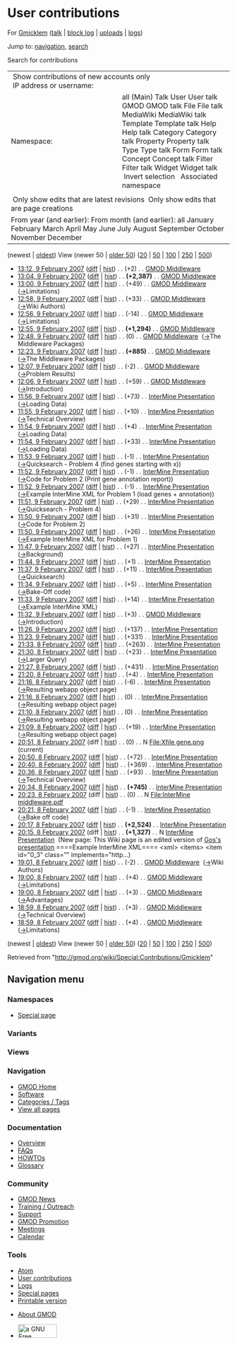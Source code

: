 <div id="mw-page-base" class="noprint">

</div>

<div id="mw-head-base" class="noprint">

</div>

<div id="content" class="mw-body" role="main">

<span id="top"></span>

<div id="mw-js-message" style="display:none;">

</div>



# <span dir="auto">User contributions</span>

<div id="bodyContent">

<div id="contentSub">

For <a
href="/mediawiki/index.php?title=User:Gmicklem&amp;action=edit&amp;redlink=1"
class="new" title="User:Gmicklem (page does not exist)">Gmicklem</a> (<a
href="/mediawiki/index.php?title=User_talk:Gmicklem&amp;action=edit&amp;redlink=1"
class="new" title="User talk:Gmicklem (page does not exist)">talk</a> \|
[block
log](/mediawiki/index.php?title=Special:Log/block&page=User%3AGmicklem "Special:Log/block")
\|
[uploads](/wiki/Special:ListFiles/Gmicklem "Special:ListFiles/Gmicklem")
\| [logs](/wiki/Special:Log/Gmicklem "Special:Log/Gmicklem"))

</div>

<div id="jump-to-nav" class="mw-jump">

Jump to: [navigation](#mw-navigation), [search](#p-search)

</div>

<div id="mw-content-text">

Search for contributions

<table class="mw-contributions-table">
<colgroup>
<col style="width: 50%" />
<col style="width: 50%" />
</colgroup>
<tbody>
<tr class="odd">
<td colspan="2"> Show contributions of new accounts only<br />
 IP address or username:</td>
</tr>
<tr class="even">
<td class="mw-label">Namespace:</td>
<td>all (Main) Talk User User talk GMOD GMOD talk File File talk
MediaWiki MediaWiki talk Template Template talk Help Help talk Category
Category talk Property Property talk Type Type talk Form Form talk
Concept Concept talk Filter Filter talk Widget Widget talk  
 Invert selection 
 Associated namespace </td>
</tr>
<tr class="odd">
<td colspan="2"></td>
</tr>
<tr class="even">
<td colspan="2"> Only show edits that are latest revisions
 Only show edits that are page creations</td>
</tr>
<tr class="odd">
<td colspan="2">From year (and earlier): From month (and earlier): all
January February March April May June July August September October
November December</td>
</tr>
</tbody>
</table>

(newest \| <a
href="/mediawiki/index.php?title=Special:Contributions/Gmicklem&amp;dir=prev&amp;target=Gmicklem"
class="mw-lastlink" rel="last"
title="Special:Contributions/Gmicklem">oldest</a>) View (newer 50 \| <a
href="/mediawiki/index.php?title=Special:Contributions/Gmicklem&amp;offset=20070208185939&amp;target=Gmicklem"
class="mw-nextlink" rel="next"
title="Special:Contributions/Gmicklem">older 50</a>) (<a
href="/mediawiki/index.php?title=Special:Contributions/Gmicklem&amp;offset=&amp;limit=20&amp;target=Gmicklem"
class="mw-numlink" title="Special:Contributions/Gmicklem">20</a> \| <a
href="/mediawiki/index.php?title=Special:Contributions/Gmicklem&amp;offset=&amp;limit=50&amp;target=Gmicklem"
class="mw-numlink" title="Special:Contributions/Gmicklem">50</a> \| <a
href="/mediawiki/index.php?title=Special:Contributions/Gmicklem&amp;offset=&amp;limit=100&amp;target=Gmicklem"
class="mw-numlink" title="Special:Contributions/Gmicklem">100</a> \| <a
href="/mediawiki/index.php?title=Special:Contributions/Gmicklem&amp;offset=&amp;limit=250&amp;target=Gmicklem"
class="mw-numlink" title="Special:Contributions/Gmicklem">250</a> \| <a
href="/mediawiki/index.php?title=Special:Contributions/Gmicklem&amp;offset=&amp;limit=500&amp;target=Gmicklem"
class="mw-numlink" title="Special:Contributions/Gmicklem">500</a>)

- <a href="/mediawiki/index.php?title=GMOD_Middleware&amp;oldid=493"
  class="mw-changeslist-date" title="GMOD Middleware">13:12, 9 February
  2007</a>
  ([diff](/mediawiki/index.php?title=GMOD_Middleware&diff=prev&oldid=493 "GMOD Middleware")
  \|
  [hist](/mediawiki/index.php?title=GMOD_Middleware&action=history "GMOD Middleware"))
  <span class="mw-changeslist-separator">. .</span>
  <span class="mw-plusminus-pos" dir="ltr"
  title="37,826 bytes after change">(+2)</span>‎
  <span class="mw-changeslist-separator">. .</span>
  <a href="/wiki/GMOD_Middleware" class="mw-contributions-title"
  title="GMOD Middleware">GMOD Middleware</a> ‎
- <a href="/mediawiki/index.php?title=GMOD_Middleware&amp;oldid=492"
  class="mw-changeslist-date" title="GMOD Middleware">13:04, 9 February
  2007</a>
  ([diff](/mediawiki/index.php?title=GMOD_Middleware&diff=prev&oldid=492 "GMOD Middleware")
  \|
  [hist](/mediawiki/index.php?title=GMOD_Middleware&action=history "GMOD Middleware"))
  <span class="mw-changeslist-separator">. .</span> **(+2,387)**‎
  <span class="mw-changeslist-separator">. .</span>
  <a href="/wiki/GMOD_Middleware" class="mw-contributions-title"
  title="GMOD Middleware">GMOD Middleware</a> ‎
- <a href="/mediawiki/index.php?title=GMOD_Middleware&amp;oldid=491"
  class="mw-changeslist-date" title="GMOD Middleware">13:00, 9 February
  2007</a>
  ([diff](/mediawiki/index.php?title=GMOD_Middleware&diff=prev&oldid=491 "GMOD Middleware")
  \|
  [hist](/mediawiki/index.php?title=GMOD_Middleware&action=history "GMOD Middleware"))
  <span class="mw-changeslist-separator">. .</span>
  <span class="mw-plusminus-pos" dir="ltr"
  title="35,437 bytes after change">(+49)</span>‎
  <span class="mw-changeslist-separator">. .</span>
  <a href="/wiki/GMOD_Middleware" class="mw-contributions-title"
  title="GMOD Middleware">GMOD Middleware</a> ‎
  <span class="comment">([→](/wiki/GMOD_Middleware#Limitations "GMOD Middleware")‎<span dir="auto"><span class="autocomment">Limitations</span></span>)</span>
- <a href="/mediawiki/index.php?title=GMOD_Middleware&amp;oldid=490"
  class="mw-changeslist-date" title="GMOD Middleware">12:58, 9 February
  2007</a>
  ([diff](/mediawiki/index.php?title=GMOD_Middleware&diff=prev&oldid=490 "GMOD Middleware")
  \|
  [hist](/mediawiki/index.php?title=GMOD_Middleware&action=history "GMOD Middleware"))
  <span class="mw-changeslist-separator">. .</span>
  <span class="mw-plusminus-pos" dir="ltr"
  title="35,388 bytes after change">(+33)</span>‎
  <span class="mw-changeslist-separator">. .</span>
  <a href="/wiki/GMOD_Middleware" class="mw-contributions-title"
  title="GMOD Middleware">GMOD Middleware</a> ‎
  <span class="comment">([→](/wiki/GMOD_Middleware#Wiki_Authors "GMOD Middleware")‎<span dir="auto"><span class="autocomment">Wiki
  Authors</span></span>)</span>
- <a href="/mediawiki/index.php?title=GMOD_Middleware&amp;oldid=489"
  class="mw-changeslist-date" title="GMOD Middleware">12:56, 9 February
  2007</a>
  ([diff](/mediawiki/index.php?title=GMOD_Middleware&diff=prev&oldid=489 "GMOD Middleware")
  \|
  [hist](/mediawiki/index.php?title=GMOD_Middleware&action=history "GMOD Middleware"))
  <span class="mw-changeslist-separator">. .</span>
  <span class="mw-plusminus-neg" dir="ltr"
  title="35,355 bytes after change">(-14)</span>‎
  <span class="mw-changeslist-separator">. .</span>
  <a href="/wiki/GMOD_Middleware" class="mw-contributions-title"
  title="GMOD Middleware">GMOD Middleware</a> ‎
  <span class="comment">([→](/wiki/GMOD_Middleware#Limitations "GMOD Middleware")‎<span dir="auto"><span class="autocomment">Limitations</span></span>)</span>
- <a href="/mediawiki/index.php?title=GMOD_Middleware&amp;oldid=488"
  class="mw-changeslist-date" title="GMOD Middleware">12:55, 9 February
  2007</a>
  ([diff](/mediawiki/index.php?title=GMOD_Middleware&diff=prev&oldid=488 "GMOD Middleware")
  \|
  [hist](/mediawiki/index.php?title=GMOD_Middleware&action=history "GMOD Middleware"))
  <span class="mw-changeslist-separator">. .</span> **(+1,294)**‎
  <span class="mw-changeslist-separator">. .</span>
  <a href="/wiki/GMOD_Middleware" class="mw-contributions-title"
  title="GMOD Middleware">GMOD Middleware</a> ‎
- <a href="/mediawiki/index.php?title=GMOD_Middleware&amp;oldid=487"
  class="mw-changeslist-date" title="GMOD Middleware">12:48, 9 February
  2007</a>
  ([diff](/mediawiki/index.php?title=GMOD_Middleware&diff=prev&oldid=487 "GMOD Middleware")
  \|
  [hist](/mediawiki/index.php?title=GMOD_Middleware&action=history "GMOD Middleware"))
  <span class="mw-changeslist-separator">. .</span>
  <span class="mw-plusminus-null" dir="ltr"
  title="34,075 bytes after change">(0)</span>‎
  <span class="mw-changeslist-separator">. .</span>
  <a href="/wiki/GMOD_Middleware" class="mw-contributions-title"
  title="GMOD Middleware">GMOD Middleware</a> ‎
  <span class="comment">([→](/wiki/GMOD_Middleware#The_Middleware_Packages "GMOD Middleware")‎<span dir="auto"><span class="autocomment">The
  Middleware Packages</span></span>)</span>
- <a href="/mediawiki/index.php?title=GMOD_Middleware&amp;oldid=486"
  class="mw-changeslist-date" title="GMOD Middleware">12:23, 9 February
  2007</a>
  ([diff](/mediawiki/index.php?title=GMOD_Middleware&diff=prev&oldid=486 "GMOD Middleware")
  \|
  [hist](/mediawiki/index.php?title=GMOD_Middleware&action=history "GMOD Middleware"))
  <span class="mw-changeslist-separator">. .</span> **(+885)**‎
  <span class="mw-changeslist-separator">. .</span>
  <a href="/wiki/GMOD_Middleware" class="mw-contributions-title"
  title="GMOD Middleware">GMOD Middleware</a> ‎
  <span class="comment">([→](/wiki/GMOD_Middleware#The_Middleware_Packages "GMOD Middleware")‎<span dir="auto"><span class="autocomment">The
  Middleware Packages</span></span>)</span>
- <a href="/mediawiki/index.php?title=GMOD_Middleware&amp;oldid=485"
  class="mw-changeslist-date" title="GMOD Middleware">12:07, 9 February
  2007</a>
  ([diff](/mediawiki/index.php?title=GMOD_Middleware&diff=prev&oldid=485 "GMOD Middleware")
  \|
  [hist](/mediawiki/index.php?title=GMOD_Middleware&action=history "GMOD Middleware"))
  <span class="mw-changeslist-separator">. .</span>
  <span class="mw-plusminus-neg" dir="ltr"
  title="33,190 bytes after change">(-2)</span>‎
  <span class="mw-changeslist-separator">. .</span>
  <a href="/wiki/GMOD_Middleware" class="mw-contributions-title"
  title="GMOD Middleware">GMOD Middleware</a> ‎
  <span class="comment">([→](/wiki/GMOD_Middleware#Problem_Results "GMOD Middleware")‎<span dir="auto"><span class="autocomment">Problem
  Results</span></span>)</span>
- <a href="/mediawiki/index.php?title=GMOD_Middleware&amp;oldid=484"
  class="mw-changeslist-date" title="GMOD Middleware">12:06, 9 February
  2007</a>
  ([diff](/mediawiki/index.php?title=GMOD_Middleware&diff=prev&oldid=484 "GMOD Middleware")
  \|
  [hist](/mediawiki/index.php?title=GMOD_Middleware&action=history "GMOD Middleware"))
  <span class="mw-changeslist-separator">. .</span>
  <span class="mw-plusminus-pos" dir="ltr"
  title="33,192 bytes after change">(+59)</span>‎
  <span class="mw-changeslist-separator">. .</span>
  <a href="/wiki/GMOD_Middleware" class="mw-contributions-title"
  title="GMOD Middleware">GMOD Middleware</a> ‎
  <span class="comment">([→](/wiki/GMOD_Middleware#Introduction "GMOD Middleware")‎<span dir="auto"><span class="autocomment">Introduction</span></span>)</span>
- <a
  href="/mediawiki/index.php?title=InterMine_Presentation&amp;oldid=483"
  class="mw-changeslist-date" title="InterMine Presentation">11:56, 9
  February 2007</a>
  ([diff](/mediawiki/index.php?title=InterMine_Presentation&diff=prev&oldid=483 "InterMine Presentation")
  \|
  [hist](/mediawiki/index.php?title=InterMine_Presentation&action=history "InterMine Presentation"))
  <span class="mw-changeslist-separator">. .</span>
  <span class="mw-plusminus-pos" dir="ltr"
  title="6,592 bytes after change">(+73)</span>‎
  <span class="mw-changeslist-separator">. .</span>
  <a href="/wiki/InterMine_Presentation" class="mw-contributions-title"
  title="InterMine Presentation">InterMine Presentation</a> ‎
  <span class="comment">([→](/wiki/InterMine_Presentation#Loading_Data "InterMine Presentation")‎<span dir="auto"><span class="autocomment">Loading
  Data</span></span>)</span>
- <a
  href="/mediawiki/index.php?title=InterMine_Presentation&amp;oldid=482"
  class="mw-changeslist-date" title="InterMine Presentation">11:55, 9
  February 2007</a>
  ([diff](/mediawiki/index.php?title=InterMine_Presentation&diff=prev&oldid=482 "InterMine Presentation")
  \|
  [hist](/mediawiki/index.php?title=InterMine_Presentation&action=history "InterMine Presentation"))
  <span class="mw-changeslist-separator">. .</span>
  <span class="mw-plusminus-pos" dir="ltr"
  title="6,519 bytes after change">(+10)</span>‎
  <span class="mw-changeslist-separator">. .</span>
  <a href="/wiki/InterMine_Presentation" class="mw-contributions-title"
  title="InterMine Presentation">InterMine Presentation</a> ‎
  <span class="comment">([→](/wiki/InterMine_Presentation#Technical_Overview "InterMine Presentation")‎<span dir="auto"><span class="autocomment">Technical
  Overview</span></span>)</span>
- <a
  href="/mediawiki/index.php?title=InterMine_Presentation&amp;oldid=481"
  class="mw-changeslist-date" title="InterMine Presentation">11:54, 9
  February 2007</a>
  ([diff](/mediawiki/index.php?title=InterMine_Presentation&diff=prev&oldid=481 "InterMine Presentation")
  \|
  [hist](/mediawiki/index.php?title=InterMine_Presentation&action=history "InterMine Presentation"))
  <span class="mw-changeslist-separator">. .</span>
  <span class="mw-plusminus-pos" dir="ltr"
  title="6,509 bytes after change">(+4)</span>‎
  <span class="mw-changeslist-separator">. .</span>
  <a href="/wiki/InterMine_Presentation" class="mw-contributions-title"
  title="InterMine Presentation">InterMine Presentation</a> ‎
  <span class="comment">([→](/wiki/InterMine_Presentation#Loading_Data "InterMine Presentation")‎<span dir="auto"><span class="autocomment">Loading
  Data</span></span>)</span>
- <a
  href="/mediawiki/index.php?title=InterMine_Presentation&amp;oldid=480"
  class="mw-changeslist-date" title="InterMine Presentation">11:54, 9
  February 2007</a>
  ([diff](/mediawiki/index.php?title=InterMine_Presentation&diff=prev&oldid=480 "InterMine Presentation")
  \|
  [hist](/mediawiki/index.php?title=InterMine_Presentation&action=history "InterMine Presentation"))
  <span class="mw-changeslist-separator">. .</span>
  <span class="mw-plusminus-pos" dir="ltr"
  title="6,505 bytes after change">(+33)</span>‎
  <span class="mw-changeslist-separator">. .</span>
  <a href="/wiki/InterMine_Presentation" class="mw-contributions-title"
  title="InterMine Presentation">InterMine Presentation</a> ‎
  <span class="comment">([→](/wiki/InterMine_Presentation#Loading_Data "InterMine Presentation")‎<span dir="auto"><span class="autocomment">Loading
  Data</span></span>)</span>
- <a
  href="/mediawiki/index.php?title=InterMine_Presentation&amp;oldid=479"
  class="mw-changeslist-date" title="InterMine Presentation">11:53, 9
  February 2007</a>
  ([diff](/mediawiki/index.php?title=InterMine_Presentation&diff=prev&oldid=479 "InterMine Presentation")
  \|
  [hist](/mediawiki/index.php?title=InterMine_Presentation&action=history "InterMine Presentation"))
  <span class="mw-changeslist-separator">. .</span>
  <span class="mw-plusminus-neg" dir="ltr"
  title="6,472 bytes after change">(-1)</span>‎
  <span class="mw-changeslist-separator">. .</span>
  <a href="/wiki/InterMine_Presentation" class="mw-contributions-title"
  title="InterMine Presentation">InterMine Presentation</a> ‎
  <span class="comment">([→](/wiki/InterMine_Presentation#Quicksearch_-_Problem_4_.28find_genes_starting_with_x.29 "InterMine Presentation")‎<span dir="auto"><span class="autocomment">Quicksearch -
  Problem 4 (find genes starting with x)</span></span>)</span>
- <a
  href="/mediawiki/index.php?title=InterMine_Presentation&amp;oldid=478"
  class="mw-changeslist-date" title="InterMine Presentation">11:52, 9
  February 2007</a>
  ([diff](/mediawiki/index.php?title=InterMine_Presentation&diff=prev&oldid=478 "InterMine Presentation")
  \|
  [hist](/mediawiki/index.php?title=InterMine_Presentation&action=history "InterMine Presentation"))
  <span class="mw-changeslist-separator">. .</span>
  <span class="mw-plusminus-neg" dir="ltr"
  title="6,473 bytes after change">(-1)</span>‎
  <span class="mw-changeslist-separator">. .</span>
  <a href="/wiki/InterMine_Presentation" class="mw-contributions-title"
  title="InterMine Presentation">InterMine Presentation</a> ‎
  <span class="comment">([→](/wiki/InterMine_Presentation#Code_for_Problem_2_.28Print_gene_annotation_report.29 "InterMine Presentation")‎<span dir="auto"><span class="autocomment">Code
  for Problem 2 (Print gene annotation report)</span></span>)</span>
- <a
  href="/mediawiki/index.php?title=InterMine_Presentation&amp;oldid=477"
  class="mw-changeslist-date" title="InterMine Presentation">11:52, 9
  February 2007</a>
  ([diff](/mediawiki/index.php?title=InterMine_Presentation&diff=prev&oldid=477 "InterMine Presentation")
  \|
  [hist](/mediawiki/index.php?title=InterMine_Presentation&action=history "InterMine Presentation"))
  <span class="mw-changeslist-separator">. .</span>
  <span class="mw-plusminus-neg" dir="ltr"
  title="6,474 bytes after change">(-1)</span>‎
  <span class="mw-changeslist-separator">. .</span>
  <a href="/wiki/InterMine_Presentation" class="mw-contributions-title"
  title="InterMine Presentation">InterMine Presentation</a> ‎
  <span class="comment">([→](/wiki/InterMine_Presentation#Example_InterMine_XML_for_Problem_1_.28load_genes_.2B_annotation.29 "InterMine Presentation")‎<span dir="auto"><span class="autocomment">Example
  InterMine XML for Problem 1 (load genes +
  annotation)</span></span>)</span>
- <a
  href="/mediawiki/index.php?title=InterMine_Presentation&amp;oldid=476"
  class="mw-changeslist-date" title="InterMine Presentation">11:51, 9
  February 2007</a>
  ([diff](/mediawiki/index.php?title=InterMine_Presentation&diff=prev&oldid=476 "InterMine Presentation")
  \|
  [hist](/mediawiki/index.php?title=InterMine_Presentation&action=history "InterMine Presentation"))
  <span class="mw-changeslist-separator">. .</span>
  <span class="mw-plusminus-pos" dir="ltr"
  title="6,475 bytes after change">(+29)</span>‎
  <span class="mw-changeslist-separator">. .</span>
  <a href="/wiki/InterMine_Presentation" class="mw-contributions-title"
  title="InterMine Presentation">InterMine Presentation</a> ‎
  <span class="comment">([→](/wiki/InterMine_Presentation#Quicksearch_-_Problem_4 "InterMine Presentation")‎<span dir="auto"><span class="autocomment">Quicksearch -
  Problem 4</span></span>)</span>
- <a
  href="/mediawiki/index.php?title=InterMine_Presentation&amp;oldid=475"
  class="mw-changeslist-date" title="InterMine Presentation">11:50, 9
  February 2007</a>
  ([diff](/mediawiki/index.php?title=InterMine_Presentation&diff=prev&oldid=475 "InterMine Presentation")
  \|
  [hist](/mediawiki/index.php?title=InterMine_Presentation&action=history "InterMine Presentation"))
  <span class="mw-changeslist-separator">. .</span>
  <span class="mw-plusminus-pos" dir="ltr"
  title="6,446 bytes after change">(+31)</span>‎
  <span class="mw-changeslist-separator">. .</span>
  <a href="/wiki/InterMine_Presentation" class="mw-contributions-title"
  title="InterMine Presentation">InterMine Presentation</a> ‎
  <span class="comment">([→](/wiki/InterMine_Presentation#Code_for_Problem_2 "InterMine Presentation")‎<span dir="auto"><span class="autocomment">Code
  for Problem 2</span></span>)</span>
- <a
  href="/mediawiki/index.php?title=InterMine_Presentation&amp;oldid=474"
  class="mw-changeslist-date" title="InterMine Presentation">11:50, 9
  February 2007</a>
  ([diff](/mediawiki/index.php?title=InterMine_Presentation&diff=prev&oldid=474 "InterMine Presentation")
  \|
  [hist](/mediawiki/index.php?title=InterMine_Presentation&action=history "InterMine Presentation"))
  <span class="mw-changeslist-separator">. .</span>
  <span class="mw-plusminus-pos" dir="ltr"
  title="6,415 bytes after change">(+26)</span>‎
  <span class="mw-changeslist-separator">. .</span>
  <a href="/wiki/InterMine_Presentation" class="mw-contributions-title"
  title="InterMine Presentation">InterMine Presentation</a> ‎
  <span class="comment">([→](/wiki/InterMine_Presentation#Example_InterMine_XML_for_Problem_1 "InterMine Presentation")‎<span dir="auto"><span class="autocomment">Example
  InterMine XML for Problem 1</span></span>)</span>
- <a
  href="/mediawiki/index.php?title=InterMine_Presentation&amp;oldid=473"
  class="mw-changeslist-date" title="InterMine Presentation">11:47, 9
  February 2007</a>
  ([diff](/mediawiki/index.php?title=InterMine_Presentation&diff=prev&oldid=473 "InterMine Presentation")
  \|
  [hist](/mediawiki/index.php?title=InterMine_Presentation&action=history "InterMine Presentation"))
  <span class="mw-changeslist-separator">. .</span>
  <span class="mw-plusminus-pos" dir="ltr"
  title="6,389 bytes after change">(+27)</span>‎
  <span class="mw-changeslist-separator">. .</span>
  <a href="/wiki/InterMine_Presentation" class="mw-contributions-title"
  title="InterMine Presentation">InterMine Presentation</a> ‎
  <span class="comment">([→](/wiki/InterMine_Presentation#Background "InterMine Presentation")‎<span dir="auto"><span class="autocomment">Background</span></span>)</span>
- <a
  href="/mediawiki/index.php?title=InterMine_Presentation&amp;oldid=472"
  class="mw-changeslist-date" title="InterMine Presentation">11:44, 9
  February 2007</a>
  ([diff](/mediawiki/index.php?title=InterMine_Presentation&diff=prev&oldid=472 "InterMine Presentation")
  \|
  [hist](/mediawiki/index.php?title=InterMine_Presentation&action=history "InterMine Presentation"))
  <span class="mw-changeslist-separator">. .</span>
  <span class="mw-plusminus-pos" dir="ltr"
  title="6,362 bytes after change">(+1)</span>‎
  <span class="mw-changeslist-separator">. .</span>
  <a href="/wiki/InterMine_Presentation" class="mw-contributions-title"
  title="InterMine Presentation">InterMine Presentation</a> ‎
- <a
  href="/mediawiki/index.php?title=InterMine_Presentation&amp;oldid=471"
  class="mw-changeslist-date" title="InterMine Presentation">11:37, 9
  February 2007</a>
  ([diff](/mediawiki/index.php?title=InterMine_Presentation&diff=prev&oldid=471 "InterMine Presentation")
  \|
  [hist](/mediawiki/index.php?title=InterMine_Presentation&action=history "InterMine Presentation"))
  <span class="mw-changeslist-separator">. .</span>
  <span class="mw-plusminus-pos" dir="ltr"
  title="6,361 bytes after change">(+11)</span>‎
  <span class="mw-changeslist-separator">. .</span>
  <a href="/wiki/InterMine_Presentation" class="mw-contributions-title"
  title="InterMine Presentation">InterMine Presentation</a> ‎
  <span class="comment">([→](/wiki/InterMine_Presentation#Quicksearch "InterMine Presentation")‎<span dir="auto"><span class="autocomment">Quicksearch</span></span>)</span>
- <a
  href="/mediawiki/index.php?title=InterMine_Presentation&amp;oldid=470"
  class="mw-changeslist-date" title="InterMine Presentation">11:34, 9
  February 2007</a>
  ([diff](/mediawiki/index.php?title=InterMine_Presentation&diff=prev&oldid=470 "InterMine Presentation")
  \|
  [hist](/mediawiki/index.php?title=InterMine_Presentation&action=history "InterMine Presentation"))
  <span class="mw-changeslist-separator">. .</span>
  <span class="mw-plusminus-pos" dir="ltr"
  title="6,350 bytes after change">(+5)</span>‎
  <span class="mw-changeslist-separator">. .</span>
  <a href="/wiki/InterMine_Presentation" class="mw-contributions-title"
  title="InterMine Presentation">InterMine Presentation</a> ‎
  <span class="comment">([→](/wiki/InterMine_Presentation#Bake-Off_code "InterMine Presentation")‎<span dir="auto"><span class="autocomment">Bake-Off
  code</span></span>)</span>
- <a
  href="/mediawiki/index.php?title=InterMine_Presentation&amp;oldid=469"
  class="mw-changeslist-date" title="InterMine Presentation">11:33, 9
  February 2007</a>
  ([diff](/mediawiki/index.php?title=InterMine_Presentation&diff=prev&oldid=469 "InterMine Presentation")
  \|
  [hist](/mediawiki/index.php?title=InterMine_Presentation&action=history "InterMine Presentation"))
  <span class="mw-changeslist-separator">. .</span>
  <span class="mw-plusminus-pos" dir="ltr"
  title="6,345 bytes after change">(+14)</span>‎
  <span class="mw-changeslist-separator">. .</span>
  <a href="/wiki/InterMine_Presentation" class="mw-contributions-title"
  title="InterMine Presentation">InterMine Presentation</a> ‎
  <span class="comment">([→](/wiki/InterMine_Presentation#Example_InterMine_XML "InterMine Presentation")‎<span dir="auto"><span class="autocomment">Example
  InterMine XML</span></span>)</span>
- <a href="/mediawiki/index.php?title=GMOD_Middleware&amp;oldid=468"
  class="mw-changeslist-date" title="GMOD Middleware">11:32, 9 February
  2007</a>
  ([diff](/mediawiki/index.php?title=GMOD_Middleware&diff=prev&oldid=468 "GMOD Middleware")
  \|
  [hist](/mediawiki/index.php?title=GMOD_Middleware&action=history "GMOD Middleware"))
  <span class="mw-changeslist-separator">. .</span>
  <span class="mw-plusminus-pos" dir="ltr"
  title="33,133 bytes after change">(+3)</span>‎
  <span class="mw-changeslist-separator">. .</span>
  <a href="/wiki/GMOD_Middleware" class="mw-contributions-title"
  title="GMOD Middleware">GMOD Middleware</a> ‎
  <span class="comment">([→](/wiki/GMOD_Middleware#Introduction "GMOD Middleware")‎<span dir="auto"><span class="autocomment">Introduction</span></span>)</span>
- <a
  href="/mediawiki/index.php?title=InterMine_Presentation&amp;oldid=467"
  class="mw-changeslist-date" title="InterMine Presentation">11:26, 9
  February 2007</a>
  ([diff](/mediawiki/index.php?title=InterMine_Presentation&diff=prev&oldid=467 "InterMine Presentation")
  \|
  [hist](/mediawiki/index.php?title=InterMine_Presentation&action=history "InterMine Presentation"))
  <span class="mw-changeslist-separator">. .</span>
  <span class="mw-plusminus-pos" dir="ltr"
  title="6,331 bytes after change">(+137)</span>‎
  <span class="mw-changeslist-separator">. .</span>
  <a href="/wiki/InterMine_Presentation" class="mw-contributions-title"
  title="InterMine Presentation">InterMine Presentation</a> ‎
- <a
  href="/mediawiki/index.php?title=InterMine_Presentation&amp;oldid=466"
  class="mw-changeslist-date" title="InterMine Presentation">11:23, 9
  February 2007</a>
  ([diff](/mediawiki/index.php?title=InterMine_Presentation&diff=prev&oldid=466 "InterMine Presentation")
  \|
  [hist](/mediawiki/index.php?title=InterMine_Presentation&action=history "InterMine Presentation"))
  <span class="mw-changeslist-separator">. .</span>
  <span class="mw-plusminus-pos" dir="ltr"
  title="6,194 bytes after change">(+331)</span>‎
  <span class="mw-changeslist-separator">. .</span>
  <a href="/wiki/InterMine_Presentation" class="mw-contributions-title"
  title="InterMine Presentation">InterMine Presentation</a> ‎
- <a
  href="/mediawiki/index.php?title=InterMine_Presentation&amp;oldid=442"
  class="mw-changeslist-date" title="InterMine Presentation">21:33, 8
  February 2007</a>
  ([diff](/mediawiki/index.php?title=InterMine_Presentation&diff=prev&oldid=442 "InterMine Presentation")
  \|
  [hist](/mediawiki/index.php?title=InterMine_Presentation&action=history "InterMine Presentation"))
  <span class="mw-changeslist-separator">. .</span>
  <span class="mw-plusminus-pos" dir="ltr"
  title="5,863 bytes after change">(+263)</span>‎
  <span class="mw-changeslist-separator">. .</span>
  <a href="/wiki/InterMine_Presentation" class="mw-contributions-title"
  title="InterMine Presentation">InterMine Presentation</a> ‎
- <a
  href="/mediawiki/index.php?title=InterMine_Presentation&amp;oldid=441"
  class="mw-changeslist-date" title="InterMine Presentation">21:30, 8
  February 2007</a>
  ([diff](/mediawiki/index.php?title=InterMine_Presentation&diff=prev&oldid=441 "InterMine Presentation")
  \|
  [hist](/mediawiki/index.php?title=InterMine_Presentation&action=history "InterMine Presentation"))
  <span class="mw-changeslist-separator">. .</span>
  <span class="mw-plusminus-pos" dir="ltr"
  title="5,600 bytes after change">(+23)</span>‎
  <span class="mw-changeslist-separator">. .</span>
  <a href="/wiki/InterMine_Presentation" class="mw-contributions-title"
  title="InterMine Presentation">InterMine Presentation</a> ‎
  <span class="comment">([→](/wiki/InterMine_Presentation#Larger_Query "InterMine Presentation")‎<span dir="auto"><span class="autocomment">Larger
  Query</span></span>)</span>
- <a
  href="/mediawiki/index.php?title=InterMine_Presentation&amp;oldid=440"
  class="mw-changeslist-date" title="InterMine Presentation">21:27, 8
  February 2007</a>
  ([diff](/mediawiki/index.php?title=InterMine_Presentation&diff=prev&oldid=440 "InterMine Presentation")
  \|
  [hist](/mediawiki/index.php?title=InterMine_Presentation&action=history "InterMine Presentation"))
  <span class="mw-changeslist-separator">. .</span>
  <span class="mw-plusminus-pos" dir="ltr"
  title="5,577 bytes after change">(+431)</span>‎
  <span class="mw-changeslist-separator">. .</span>
  <a href="/wiki/InterMine_Presentation" class="mw-contributions-title"
  title="InterMine Presentation">InterMine Presentation</a> ‎
- <a
  href="/mediawiki/index.php?title=InterMine_Presentation&amp;oldid=439"
  class="mw-changeslist-date" title="InterMine Presentation">21:20, 8
  February 2007</a>
  ([diff](/mediawiki/index.php?title=InterMine_Presentation&diff=prev&oldid=439 "InterMine Presentation")
  \|
  [hist](/mediawiki/index.php?title=InterMine_Presentation&action=history "InterMine Presentation"))
  <span class="mw-changeslist-separator">. .</span>
  <span class="mw-plusminus-pos" dir="ltr"
  title="5,146 bytes after change">(+4)</span>‎
  <span class="mw-changeslist-separator">. .</span>
  <a href="/wiki/InterMine_Presentation" class="mw-contributions-title"
  title="InterMine Presentation">InterMine Presentation</a> ‎
- <a
  href="/mediawiki/index.php?title=InterMine_Presentation&amp;oldid=438"
  class="mw-changeslist-date" title="InterMine Presentation">21:16, 8
  February 2007</a>
  ([diff](/mediawiki/index.php?title=InterMine_Presentation&diff=prev&oldid=438 "InterMine Presentation")
  \|
  [hist](/mediawiki/index.php?title=InterMine_Presentation&action=history "InterMine Presentation"))
  <span class="mw-changeslist-separator">. .</span>
  <span class="mw-plusminus-neg" dir="ltr"
  title="5,142 bytes after change">(-6)</span>‎
  <span class="mw-changeslist-separator">. .</span>
  <a href="/wiki/InterMine_Presentation" class="mw-contributions-title"
  title="InterMine Presentation">InterMine Presentation</a> ‎
  <span class="comment">([→](/wiki/InterMine_Presentation#Resulting_webapp_object_page "InterMine Presentation")‎<span dir="auto"><span class="autocomment">Resulting
  webapp object page</span></span>)</span>
- <a
  href="/mediawiki/index.php?title=InterMine_Presentation&amp;oldid=437"
  class="mw-changeslist-date" title="InterMine Presentation">21:16, 8
  February 2007</a>
  ([diff](/mediawiki/index.php?title=InterMine_Presentation&diff=prev&oldid=437 "InterMine Presentation")
  \|
  [hist](/mediawiki/index.php?title=InterMine_Presentation&action=history "InterMine Presentation"))
  <span class="mw-changeslist-separator">. .</span>
  <span class="mw-plusminus-null" dir="ltr"
  title="5,148 bytes after change">(0)</span>‎
  <span class="mw-changeslist-separator">. .</span>
  <a href="/wiki/InterMine_Presentation" class="mw-contributions-title"
  title="InterMine Presentation">InterMine Presentation</a> ‎
  <span class="comment">([→](/wiki/InterMine_Presentation#Resulting_webapp_object_page "InterMine Presentation")‎<span dir="auto"><span class="autocomment">Resulting
  webapp object page</span></span>)</span>
- <a
  href="/mediawiki/index.php?title=InterMine_Presentation&amp;oldid=436"
  class="mw-changeslist-date" title="InterMine Presentation">21:10, 8
  February 2007</a>
  ([diff](/mediawiki/index.php?title=InterMine_Presentation&diff=prev&oldid=436 "InterMine Presentation")
  \|
  [hist](/mediawiki/index.php?title=InterMine_Presentation&action=history "InterMine Presentation"))
  <span class="mw-changeslist-separator">. .</span>
  <span class="mw-plusminus-null" dir="ltr"
  title="5,148 bytes after change">(0)</span>‎
  <span class="mw-changeslist-separator">. .</span>
  <a href="/wiki/InterMine_Presentation" class="mw-contributions-title"
  title="InterMine Presentation">InterMine Presentation</a> ‎
  <span class="comment">([→](/wiki/InterMine_Presentation#Resulting_webapp_object_page "InterMine Presentation")‎<span dir="auto"><span class="autocomment">Resulting
  webapp object page</span></span>)</span>
- <a
  href="/mediawiki/index.php?title=InterMine_Presentation&amp;oldid=435"
  class="mw-changeslist-date" title="InterMine Presentation">21:09, 8
  February 2007</a>
  ([diff](/mediawiki/index.php?title=InterMine_Presentation&diff=prev&oldid=435 "InterMine Presentation")
  \|
  [hist](/mediawiki/index.php?title=InterMine_Presentation&action=history "InterMine Presentation"))
  <span class="mw-changeslist-separator">. .</span>
  <span class="mw-plusminus-pos" dir="ltr"
  title="5,148 bytes after change">(+19)</span>‎
  <span class="mw-changeslist-separator">. .</span>
  <a href="/wiki/InterMine_Presentation" class="mw-contributions-title"
  title="InterMine Presentation">InterMine Presentation</a> ‎
  <span class="comment">([→](/wiki/InterMine_Presentation#Resulting_webapp_object_page "InterMine Presentation")‎<span dir="auto"><span class="autocomment">Resulting
  webapp object page</span></span>)</span>
- <a href="/mediawiki/index.php?title=File:Xfile_gene.png&amp;oldid=434"
  class="mw-changeslist-date" title="File:Xfile gene.png">20:51, 8
  February 2007</a> (diff \|
  [hist](/mediawiki/index.php?title=File:Xfile_gene.png&action=history "File:Xfile gene.png"))
  <span class="mw-changeslist-separator">. .</span>
  <span class="mw-plusminus-null" dir="ltr"
  title="0 bytes after change">(0)</span>‎
  <span class="mw-changeslist-separator">. .</span> N
  <a href="/wiki/File:Xfile_gene.png" class="mw-contributions-title"
  title="File:Xfile gene.png">File:Xfile gene.png</a> ‎
  <span class="mw-uctop">(current)</span>
- <a
  href="/mediawiki/index.php?title=InterMine_Presentation&amp;oldid=433"
  class="mw-changeslist-date" title="InterMine Presentation">20:50, 8
  February 2007</a>
  ([diff](/mediawiki/index.php?title=InterMine_Presentation&diff=prev&oldid=433 "InterMine Presentation")
  \|
  [hist](/mediawiki/index.php?title=InterMine_Presentation&action=history "InterMine Presentation"))
  <span class="mw-changeslist-separator">. .</span>
  <span class="mw-plusminus-pos" dir="ltr"
  title="5,129 bytes after change">(+72)</span>‎
  <span class="mw-changeslist-separator">. .</span>
  <a href="/wiki/InterMine_Presentation" class="mw-contributions-title"
  title="InterMine Presentation">InterMine Presentation</a> ‎
- <a
  href="/mediawiki/index.php?title=InterMine_Presentation&amp;oldid=431"
  class="mw-changeslist-date" title="InterMine Presentation">20:40, 8
  February 2007</a>
  ([diff](/mediawiki/index.php?title=InterMine_Presentation&diff=prev&oldid=431 "InterMine Presentation")
  \|
  [hist](/mediawiki/index.php?title=InterMine_Presentation&action=history "InterMine Presentation"))
  <span class="mw-changeslist-separator">. .</span>
  <span class="mw-plusminus-pos" dir="ltr"
  title="5,057 bytes after change">(+369)</span>‎
  <span class="mw-changeslist-separator">. .</span>
  <a href="/wiki/InterMine_Presentation" class="mw-contributions-title"
  title="InterMine Presentation">InterMine Presentation</a> ‎
- <a
  href="/mediawiki/index.php?title=InterMine_Presentation&amp;oldid=430"
  class="mw-changeslist-date" title="InterMine Presentation">20:36, 8
  February 2007</a>
  ([diff](/mediawiki/index.php?title=InterMine_Presentation&diff=prev&oldid=430 "InterMine Presentation")
  \|
  [hist](/mediawiki/index.php?title=InterMine_Presentation&action=history "InterMine Presentation"))
  <span class="mw-changeslist-separator">. .</span>
  <span class="mw-plusminus-pos" dir="ltr"
  title="4,688 bytes after change">(+93)</span>‎
  <span class="mw-changeslist-separator">. .</span>
  <a href="/wiki/InterMine_Presentation" class="mw-contributions-title"
  title="InterMine Presentation">InterMine Presentation</a> ‎
  <span class="comment">([→](/wiki/InterMine_Presentation#Technical_Overview "InterMine Presentation")‎<span dir="auto"><span class="autocomment">Technical
  Overview</span></span>)</span>
- <a
  href="/mediawiki/index.php?title=InterMine_Presentation&amp;oldid=429"
  class="mw-changeslist-date" title="InterMine Presentation">20:34, 8
  February 2007</a>
  ([diff](/mediawiki/index.php?title=InterMine_Presentation&diff=prev&oldid=429 "InterMine Presentation")
  \|
  [hist](/mediawiki/index.php?title=InterMine_Presentation&action=history "InterMine Presentation"))
  <span class="mw-changeslist-separator">. .</span> **(+745)**‎
  <span class="mw-changeslist-separator">. .</span>
  <a href="/wiki/InterMine_Presentation" class="mw-contributions-title"
  title="InterMine Presentation">InterMine Presentation</a> ‎
- <a
  href="/mediawiki/index.php?title=File:InterMine_middleware.pdf&amp;oldid=428"
  class="mw-changeslist-date" title="File:InterMine middleware.pdf">20:23,
  8 February 2007</a> (diff \|
  [hist](/mediawiki/index.php?title=File:InterMine_middleware.pdf&action=history "File:InterMine middleware.pdf"))
  <span class="mw-changeslist-separator">. .</span>
  <span class="mw-plusminus-null" dir="ltr"
  title="0 bytes after change">(0)</span>‎
  <span class="mw-changeslist-separator">. .</span> N
  <a href="/wiki/File:InterMine_middleware.pdf"
  class="mw-contributions-title"
  title="File:InterMine middleware.pdf">File:InterMine middleware.pdf</a>
  ‎
- <a
  href="/mediawiki/index.php?title=InterMine_Presentation&amp;oldid=427"
  class="mw-changeslist-date" title="InterMine Presentation">20:21, 8
  February 2007</a>
  ([diff](/mediawiki/index.php?title=InterMine_Presentation&diff=prev&oldid=427 "InterMine Presentation")
  \|
  [hist](/mediawiki/index.php?title=InterMine_Presentation&action=history "InterMine Presentation"))
  <span class="mw-changeslist-separator">. .</span>
  <span class="mw-plusminus-neg" dir="ltr"
  title="3,850 bytes after change">(-1)</span>‎
  <span class="mw-changeslist-separator">. .</span>
  <a href="/wiki/InterMine_Presentation" class="mw-contributions-title"
  title="InterMine Presentation">InterMine Presentation</a> ‎
  <span class="comment">([→](/wiki/InterMine_Presentation#Bake_off_code "InterMine Presentation")‎<span dir="auto"><span class="autocomment">Bake
  off code</span></span>)</span>
- <a
  href="/mediawiki/index.php?title=InterMine_Presentation&amp;oldid=426"
  class="mw-changeslist-date" title="InterMine Presentation">20:17, 8
  February 2007</a>
  ([diff](/mediawiki/index.php?title=InterMine_Presentation&diff=prev&oldid=426 "InterMine Presentation")
  \|
  [hist](/mediawiki/index.php?title=InterMine_Presentation&action=history "InterMine Presentation"))
  <span class="mw-changeslist-separator">. .</span> **(+2,524)**‎
  <span class="mw-changeslist-separator">. .</span>
  <a href="/wiki/InterMine_Presentation" class="mw-contributions-title"
  title="InterMine Presentation">InterMine Presentation</a> ‎
- <a
  href="/mediawiki/index.php?title=InterMine_Presentation&amp;oldid=425"
  class="mw-changeslist-date" title="InterMine Presentation">20:15, 8
  February 2007</a> (diff \|
  [hist](/mediawiki/index.php?title=InterMine_Presentation&action=history "InterMine Presentation"))
  <span class="mw-changeslist-separator">. .</span> **(+1,327)**‎
  <span class="mw-changeslist-separator">. .</span> N
  <a href="/wiki/InterMine_Presentation" class="mw-contributions-title"
  title="InterMine Presentation">InterMine Presentation</a> ‎
  <span class="comment">(New page: This Wiki page is an edited version
  of <a href="/mediawiki/images/2/23/InterMine_middleware.pdf"
  class="internal" title="InterMine middleware.pdf">Gos's presentation</a>
  ====Example InterMine XML==== \<xml\> \<items\> \<item id="0_3"
  class=”” implements="http...)</span>
- <a href="/mediawiki/index.php?title=GMOD_Middleware&amp;oldid=422"
  class="mw-changeslist-date" title="GMOD Middleware">19:01, 8 February
  2007</a>
  ([diff](/mediawiki/index.php?title=GMOD_Middleware&diff=prev&oldid=422 "GMOD Middleware")
  \|
  [hist](/mediawiki/index.php?title=GMOD_Middleware&action=history "GMOD Middleware"))
  <span class="mw-changeslist-separator">. .</span>
  <span class="mw-plusminus-neg" dir="ltr"
  title="33,118 bytes after change">(-2)</span>‎
  <span class="mw-changeslist-separator">. .</span>
  <a href="/wiki/GMOD_Middleware" class="mw-contributions-title"
  title="GMOD Middleware">GMOD Middleware</a> ‎
  <span class="comment">([→](/wiki/GMOD_Middleware#Wiki_Authors "GMOD Middleware")‎<span dir="auto"><span class="autocomment">Wiki
  Authors</span></span>)</span>
- <a href="/mediawiki/index.php?title=GMOD_Middleware&amp;oldid=421"
  class="mw-changeslist-date" title="GMOD Middleware">19:00, 8 February
  2007</a>
  ([diff](/mediawiki/index.php?title=GMOD_Middleware&diff=prev&oldid=421 "GMOD Middleware")
  \|
  [hist](/mediawiki/index.php?title=GMOD_Middleware&action=history "GMOD Middleware"))
  <span class="mw-changeslist-separator">. .</span>
  <span class="mw-plusminus-pos" dir="ltr"
  title="33,120 bytes after change">(+4)</span>‎
  <span class="mw-changeslist-separator">. .</span>
  <a href="/wiki/GMOD_Middleware" class="mw-contributions-title"
  title="GMOD Middleware">GMOD Middleware</a> ‎
  <span class="comment">([→](/wiki/GMOD_Middleware#Limitations "GMOD Middleware")‎<span dir="auto"><span class="autocomment">Limitations</span></span>)</span>
- <a href="/mediawiki/index.php?title=GMOD_Middleware&amp;oldid=420"
  class="mw-changeslist-date" title="GMOD Middleware">19:00, 8 February
  2007</a>
  ([diff](/mediawiki/index.php?title=GMOD_Middleware&diff=prev&oldid=420 "GMOD Middleware")
  \|
  [hist](/mediawiki/index.php?title=GMOD_Middleware&action=history "GMOD Middleware"))
  <span class="mw-changeslist-separator">. .</span>
  <span class="mw-plusminus-pos" dir="ltr"
  title="33,116 bytes after change">(+3)</span>‎
  <span class="mw-changeslist-separator">. .</span>
  <a href="/wiki/GMOD_Middleware" class="mw-contributions-title"
  title="GMOD Middleware">GMOD Middleware</a> ‎
  <span class="comment">([→](/wiki/GMOD_Middleware#Advantages "GMOD Middleware")‎<span dir="auto"><span class="autocomment">Advantages</span></span>)</span>
- <a href="/mediawiki/index.php?title=GMOD_Middleware&amp;oldid=419"
  class="mw-changeslist-date" title="GMOD Middleware">18:59, 8 February
  2007</a>
  ([diff](/mediawiki/index.php?title=GMOD_Middleware&diff=prev&oldid=419 "GMOD Middleware")
  \|
  [hist](/mediawiki/index.php?title=GMOD_Middleware&action=history "GMOD Middleware"))
  <span class="mw-changeslist-separator">. .</span>
  <span class="mw-plusminus-pos" dir="ltr"
  title="33,113 bytes after change">(+3)</span>‎
  <span class="mw-changeslist-separator">. .</span>
  <a href="/wiki/GMOD_Middleware" class="mw-contributions-title"
  title="GMOD Middleware">GMOD Middleware</a> ‎
  <span class="comment">([→](/wiki/GMOD_Middleware#Technical_Overview "GMOD Middleware")‎<span dir="auto"><span class="autocomment">Technical
  Overview</span></span>)</span>
- <a href="/mediawiki/index.php?title=GMOD_Middleware&amp;oldid=418"
  class="mw-changeslist-date" title="GMOD Middleware">18:59, 8 February
  2007</a>
  ([diff](/mediawiki/index.php?title=GMOD_Middleware&diff=prev&oldid=418 "GMOD Middleware")
  \|
  [hist](/mediawiki/index.php?title=GMOD_Middleware&action=history "GMOD Middleware"))
  <span class="mw-changeslist-separator">. .</span>
  <span class="mw-plusminus-pos" dir="ltr"
  title="33,110 bytes after change">(+4)</span>‎
  <span class="mw-changeslist-separator">. .</span>
  <a href="/wiki/GMOD_Middleware" class="mw-contributions-title"
  title="GMOD Middleware">GMOD Middleware</a> ‎
  <span class="comment">([→](/wiki/GMOD_Middleware#Limitations "GMOD Middleware")‎<span dir="auto"><span class="autocomment">Limitations</span></span>)</span>

(newest \| <a
href="/mediawiki/index.php?title=Special:Contributions/Gmicklem&amp;dir=prev&amp;target=Gmicklem"
class="mw-lastlink" rel="last"
title="Special:Contributions/Gmicklem">oldest</a>) View (newer 50 \| <a
href="/mediawiki/index.php?title=Special:Contributions/Gmicklem&amp;offset=20070208185939&amp;target=Gmicklem"
class="mw-nextlink" rel="next"
title="Special:Contributions/Gmicklem">older 50</a>) (<a
href="/mediawiki/index.php?title=Special:Contributions/Gmicklem&amp;offset=&amp;limit=20&amp;target=Gmicklem"
class="mw-numlink" title="Special:Contributions/Gmicklem">20</a> \| <a
href="/mediawiki/index.php?title=Special:Contributions/Gmicklem&amp;offset=&amp;limit=50&amp;target=Gmicklem"
class="mw-numlink" title="Special:Contributions/Gmicklem">50</a> \| <a
href="/mediawiki/index.php?title=Special:Contributions/Gmicklem&amp;offset=&amp;limit=100&amp;target=Gmicklem"
class="mw-numlink" title="Special:Contributions/Gmicklem">100</a> \| <a
href="/mediawiki/index.php?title=Special:Contributions/Gmicklem&amp;offset=&amp;limit=250&amp;target=Gmicklem"
class="mw-numlink" title="Special:Contributions/Gmicklem">250</a> \| <a
href="/mediawiki/index.php?title=Special:Contributions/Gmicklem&amp;offset=&amp;limit=500&amp;target=Gmicklem"
class="mw-numlink" title="Special:Contributions/Gmicklem">500</a>)

</div>

<div class="printfooter">

Retrieved from "<http://gmod.org/wiki/Special:Contributions/Gmicklem>"

</div>

<div id="catlinks" class="catlinks catlinks-allhidden">

</div>

<div class="visualClear">

</div>

</div>

</div>

<div id="mw-navigation">

## Navigation menu

<div id="mw-head">



<div id="left-navigation">

<div id="p-namespaces" class="vectorTabs" role="navigation"
aria-labelledby="p-namespaces-label">

### Namespaces

- <span id="ca-nstab-special">[Special
  page](/wiki/Special:Contributions/Gmicklem "This is a special page, you cannot edit the page itself")</span>

</div>

<div id="p-variants" class="vectorMenu emptyPortlet" role="navigation"
aria-labelledby="p-variants-label">

### 

### Variants[](#)

<div class="menu">

</div>

</div>

</div>

<div id="right-navigation">

<div id="p-views" class="vectorTabs emptyPortlet" role="navigation"
aria-labelledby="p-views-label">

### Views

</div>



</div>



</div>

</div>

</div>

<div id="mw-panel">

<div id="p-logo" role="banner">

<a href="/wiki/Main_Page"
style="background-image: url(http://gmod.org/images/GMOD-cogs.png);"
title="Visit the main page"></a>

</div>

<div id="p-Navigation" class="portal" role="navigation"
aria-labelledby="p-Navigation-label">

### Navigation

<div class="body">

- <span id="n-GMOD-Home">[GMOD Home](/wiki/Main_Page)</span>
- <span id="n-Software">[Software](/wiki/GMOD_Components)</span>
- <span id="n-Categories-.2F-Tags">[Categories /
  Tags](/wiki/Categories)</span>
- <span id="n-View-all-pages">[View all
  pages](/wiki/Special:AllPages)</span>

</div>

</div>

<div id="p-Documentation" class="portal" role="navigation"
aria-labelledby="p-Documentation-label">

### Documentation

<div class="body">

- <span id="n-Overview">[Overview](/wiki/Overview)</span>
- <span id="n-FAQs">[FAQs](/wiki/Category:FAQ)</span>
- <span id="n-HOWTOs">[HOWTOs](/wiki/Category:HOWTO)</span>
- <span id="n-Glossary">[Glossary](/wiki/Glossary)</span>

</div>

</div>

<div id="p-Community" class="portal" role="navigation"
aria-labelledby="p-Community-label">

### Community

<div class="body">

- <span id="n-GMOD-News">[GMOD News](/wiki/GMOD_News)</span>
- <span id="n-Training-.2F-Outreach">[Training /
  Outreach](/wiki/Training_and_Outreach)</span>
- <span id="n-Support">[Support](/wiki/Support)</span>
- <span id="n-GMOD-Promotion">[GMOD
  Promotion](/wiki/GMOD_Promotion)</span>
- <span id="n-Meetings">[Meetings](/wiki/Meetings)</span>
- <span id="n-Calendar">[Calendar](/wiki/Calendar)</span>

</div>

</div>

<div id="p-tb" class="portal" role="navigation"
aria-labelledby="p-tb-label">

### Tools

<div class="body">

- <span id="feedlinks"><a
  href="http://gmod.org/mediawiki/index.php?title=Special:Contributions/Gmicklem&amp;feed=atom"
  id="feed-atom" class="feedlink" rel="alternate"
  type="application/atom+xml" title="Atom feed for this page">Atom</a></span>
- <span id="t-contributions">[User
  contributions](/wiki/Special:Contributions/Gmicklem "A list of contributions of this user")</span>
- <span id="t-log">[Logs](/wiki/Special:Log/Gmicklem)</span>
- <span id="t-specialpages"><a href="/wiki/Special:SpecialPages" accesskey="q"
  title="A list of all special pages [q]">Special pages</a></span>
- <span id="t-print"><a
  href="/mediawiki/index.php?title=Special:Contributions/Gmicklem&amp;printable=yes"
  rel="alternate" accesskey="p"
  title="Printable version of this page [p]">Printable version</a></span>

</div>

</div>

</div>

</div>

<div id="footer" role="contentinfo">

- <span id="footer-places-about">[About
  GMOD](/wiki/GMOD:About "GMOD:About")</span>

<!-- -->

- <span id="footer-copyrightico">[<img src="http://www.gnu.org/graphics/gfdl-logo-small.png" width="88"
  height="31" alt="a GNU Free Documentation License" />](http://www.gnu.org/licenses/fdl-1.3.html)</span>


<div style="clear:both">

</div>

</div>
